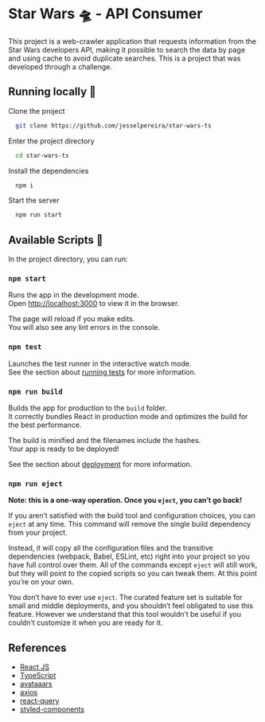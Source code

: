 # Star Wars 🛸 - API Consumer

This project is a web-crawler application that requests information from the Star Wars developers API, making it possible to search the data by page and using cache to avoid duplicate searches. This is a project that was developed through a challenge.
## Running locally 🏃

Clone the project

```bash
  git clone https://github.com/jesselpereira/star-wars-ts
```

Enter the project directory

```bash
  cd star-wars-ts
```

Install the dependencies

```bash
  npm i
```

Start the server

```bash
  npm run start
```


## Available Scripts 🤖

In the project directory, you can run:

### `npm start`

Runs the app in the development mode.\
Open [http://localhost:3000](http://localhost:3000) to view it in the browser.

The page will reload if you make edits.\
You will also see any lint errors in the console.

### `npm test`

Launches the test runner in the interactive watch mode.\
See the section about [running tests](https://facebook.github.io/create-react-app/docs/running-tests) for more information.

### `npm run build`

Builds the app for production to the `build` folder.\
It correctly bundles React in production mode and optimizes the build for the best performance.

The build is minified and the filenames include the hashes.\
Your app is ready to be deployed!

See the section about [deployment](https://facebook.github.io/create-react-app/docs/deployment) for more information.

### `npm run eject`

**Note: this is a one-way operation. Once you `eject`, you can’t go back!**

If you aren’t satisfied with the build tool and configuration choices, you can `eject` at any time. This command will remove the single build dependency from your project.

Instead, it will copy all the configuration files and the transitive dependencies (webpack, Babel, ESLint, etc) right into your project so you have full control over them. All of the commands except `eject` will still work, but they will point to the copied scripts so you can tweak them. At this point you’re on your own.

You don’t have to ever use `eject`. The curated feature set is suitable for small and middle deployments, and you shouldn’t feel obligated to use this feature. However we understand that this tool wouldn’t be useful if you couldn’t customize it when you are ready for it.
## References

 - [React JS](https://reactjs.org/)
 - [TypeScript](https://www.typescriptlang.org/)
 - [avataaars](https://www.npmjs.com/package/avataaars)
 - [axios](https://www.npmjs.com/package/axios)
 - [react-query](https://www.npmjs.com/package/react-query)
 - [styled-components](https://www.npmjs.com/package/styled-components)
